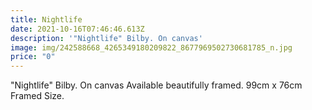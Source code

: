 ```yaml
---
title: Nightlife
date: 2021-10-16T07:46:46.613Z
description: '"Nightlife" Bilby. On canvas'
image: img/242588668_4265349180209822_8677969502730681785_n.jpg
price: "0"
---
```

"Nightlife" Bilby. On canvas
Available beautifully framed.
99cm x 76cm Framed Size.